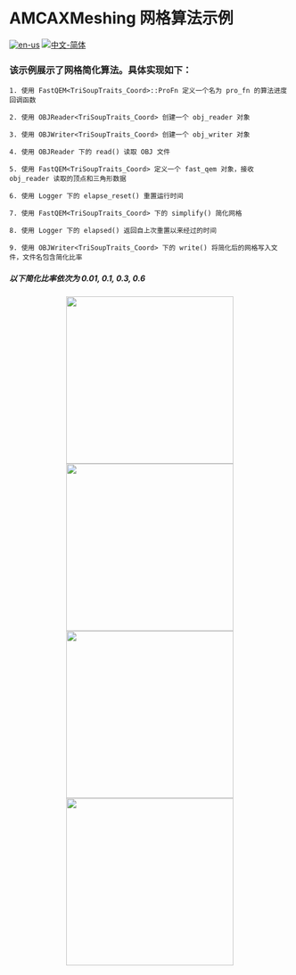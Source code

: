 # AMCAXMeshing 网格算法示例

[![en-us](https://img.shields.io/badge/en-us-yellow.svg)](./README.md) [![中文-简体](https://img.shields.io/badge/%E4%B8%AD%E6%96%87-%E7%AE%80%E4%BD%93-red.svg)](./README.zh_cn.md)

### 该示例展示了网格简化算法。具体实现如下：


	1. 使用 FastQEM<TriSoupTraits_Coord>::ProFn 定义一个名为 pro_fn 的算法进度回调函数
	
	2. 使用 OBJReader<TriSoupTraits_Coord> 创建一个 obj_reader 对象
	
	3. 使用 OBJWriter<TriSoupTraits_Coord> 创建一个 obj_writer 对象
	
	4. 使用 OBJReader 下的 read() 读取 OBJ 文件
	
	5. 使用 FastQEM<TriSoupTraits_Coord> 定义一个 fast_qem 对象，接收 obj_reader 读取的顶点和三角形数据
	
	6. 使用 Logger 下的 elapse_reset() 重置运行时间
	
	7. 使用 FastQEM<TriSoupTraits_Coord> 下的 simplify() 简化网格
	
	8. 使用 Logger 下的 elapsed() 返回自上次重置以来经过的时间
	
	9. 使用 OBJWriter<TriSoupTraits_Coord> 下的 write() 将简化后的网格写入文件，文件名包含简化比率

##### 以下简化比率依次为 0.01, 0.1, 0.3, 0.6


<div align = center><img src="https://img2.imgtp.com/2024/05/23/rD4HtwaU.png" width="300" height="300">

<div align = center><img src="https://img2.imgtp.com/2024/05/23/9qimxCQj.png" width="300" height="300">

<div align = center><img src="https://img2.imgtp.com/2024/05/23/tDg2YitA.png" width="300" height="300">

<div align = center><img src="https://img2.imgtp.com/2024/05/23/HAiTZfrv.png" width="300" height="300">
